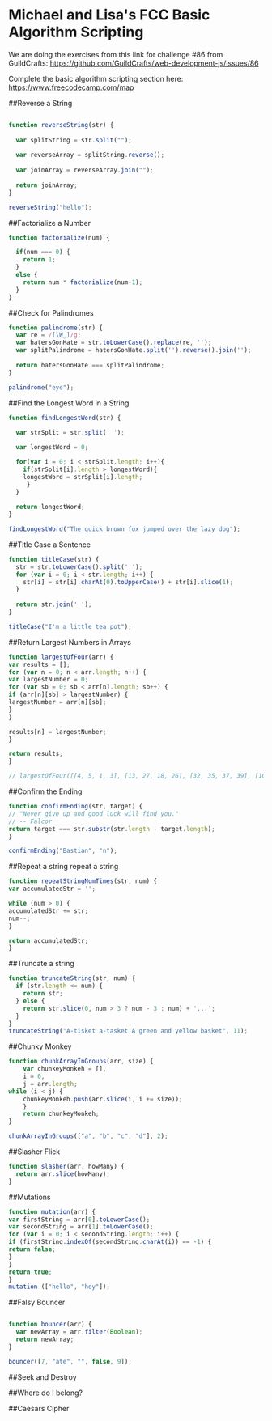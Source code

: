 # Michael and Lisa's FCC Basic Algorithm Scripting

We are doing the exercises from this link for challenge #86 from GuildCrafts: https://github.com/GuildCrafts/web-development-js/issues/86

Complete the basic algorithm scripting section here:
https://www.freecodecamp.com/map

##Reverse a String 
```javascript

function reverseString(str) {
  
  var splitString = str.split("");
  
  var reverseArray = splitString.reverse();
  
  var joinArray = reverseArray.join("");
  
  return joinArray;
}

reverseString("hello");
```

##Factorialize a Number
```javascript
function factorialize(num) {

  if(num === 0) {
    return 1;
  }
  else {
    return num * factorialize(num-1);
  }
}
```

##Check for Palindromes
```javascript
function palindrome(str) {
  var re = /[\W_]/g;
  var hatersGonHate = str.toLowerCase().replace(re, '');
  var splitPalindrome = hatersGonHate.split('').reverse().join('');
  
  return hatersGonHate === splitPalindrome;
} 

palindrome("eye");
```

##Find the Longest Word in a String 
```javascript
function findLongestWord(str) {
 
  var strSplit = str.split(' ');

  var longestWord = 0;

  for(var i = 0; i < strSplit.length; i++){
    if(strSplit[i].length > longestWord){
	longestWord = strSplit[i].length; 
     }
  }
 
  return longestWord; 
}

findLongestWord("The quick brown fox jumped over the lazy dog");
```

##Title Case a Sentence 
```javascript
function titleCase(str) {
  str = str.toLowerCase().split(' ');
  for (var i = 0; i < str.length; i++) {
    str[i] = str[i].charAt(0).toUpperCase() + str[i].slice(1); 
  }
  
  return str.join(' ');
}

titleCase("I'm a little tea pot");
```

##Return Largest Numbers in Arrays 
```javascript
function largestOfFour(arr) {
var results = [];
for (var n = 0; n < arr.length; n++) {
var largestNumber = 0;
for (var sb = 0; sb < arr[n].length; sb++) {
if (arr[n][sb] > largestNumber) {
largestNumber = arr[n][sb];
}
}

results[n] = largestNumber;
}

return results;
}

// largestOfFour([[4, 5, 1, 3], [13, 27, 18, 26], [32, 35, 37, 39], [1000, 1001, 857, 1]]);
```
##Confirm the Ending 
```javascript
function confirmEnding(str, target) {
// "Never give up and good luck will find you."
// -- Falcor
return target === str.substr(str.length - target.length);
}

confirmEnding("Bastian", "n");
```
##Repeat a string repeat a string 
```javascript
function repeatStringNumTimes(str, num) {
var accumulatedStr = '';

while (num > 0) {
accumulatedStr += str;
num--;
}

return accumulatedStr;
}
```

##Truncate a string 
```javascript
function truncateString(str, num) {
  if (str.length <= num) {
    return str;
  } else {
    return str.slice(0, num > 3 ? num - 3 : num) + '...';
  }
}
truncateString("A-tisket a-tasket A green and yellow basket", 11);

```
##Chunky Monkey 
```javascript
function chunkArrayInGroups(arr, size) {
	var chunkeyMonkeh = [],
	i = 0,
	j = arr.length;
while (i < j) {
	chunkeyMonkeh.push(arr.slice(i, i += size));
	}
	return chunkeyMonkeh;
}

chunkArrayInGroups(["a", "b", "c", "d"], 2);
```
##Slasher Flick 
```javascript
function slasher(arr, howMany) {
  return arr.slice(howMany);
}
```
##Mutations 
```javascript
function mutation(arr) {
var firstString = arr[0].toLowerCase();
var secondString = arr[1].toLowerCase();
for (var i = 0; i < secondString.length; i++) {
if (firstString.indexOf(secondString.charAt(i)) == -1) {
return false;
}
}
return true;
}
mutation (["hello", "hey"]);
```

##Falsy Bouncer 
```javascript

function bouncer(arr) {
  var newArray = arr.filter(Boolean);
  return newArray;
}

bouncer([7, "ate", "", false, 9]);
```

##Seek and Destroy 

##Where do I belong?

##Caesars Cipher 
